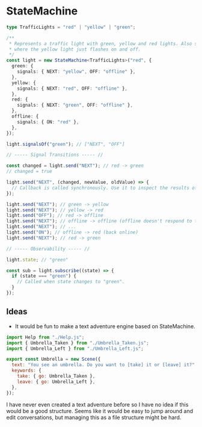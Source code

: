 # StateMachine

```ts
type TrafficLights = "red" | "yellow" | "green";

/**
 * Represents a traffic light with green, yellow and red lights. Also supports an "offline" mode
 * where the yellow light just flashes on and off.
 */
const light = new StateMachine<TrafficLights>("red", {
  green: {
    signals: { NEXT: "yellow", OFF: "offline" },
  },
  yellow: {
    signals: { NEXT: "red", OFF: "offline" },
  },
  red: {
    signals: { NEXT: "green", OFF: "offline" },
  },
  offline: {
    signals: { ON: "red" },
  },
});

light.signalsOf("green"); // ["NEXT", "OFF"]

// ----- Signal Transitions ----- //

const changed = light.send("NEXT"); // red -> green
// changed = true

light.send("NEXT", (changed, newValue, oldValue) => {
  // Callback is called synchronously. Use it to inspect the results of the signal.
});

light.send("NEXT"); // green -> yellow
light.send("NEXT"); // yellow -> red
light.send("OFF"); // red -> offline
light.send("NEXT"); // offline -> offline (offline doesn't respond to this signal)
light.send("NEXT"); // ...
light.send("ON"); // offline -> red (back online)
light.send("NEXT"); // red -> green

// ----- Observability ----- //

light.state; // "green"

const sub = light.subscribe((state) => {
  if (state === "green") {
    // Called when state changes to "green".
  }
});
```

## Ideas

- It would be fun to make a text adventure engine based on StateMachine.

```js
import Help from "./Help.js";
import { Umbrella_Taken } from "./Umbrella_Taken.js";
import { Umbrella_Left } from "./Umbrella_Left.js";

export const Umbrella = new Scene({
  text: "You see an umbrella. Do you want to [take] it or [leave] it?",
  keywords: {
    take: { go: Umbrella_Taken },
    leave: { go: Umbrella_Left },
  },
});
```

I have never even created a text adventure before so I have no idea if this would be a good structure. Seems like it would be easy to jump around and edit conversations, but managing this as a file structure might be hard.

